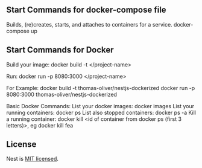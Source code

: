 
## Start Commands for docker-compose file
Builds, (re)creates, starts, and attaches to containers for a service.
docker-compose up

## Start Commands for Docker
Build your image:
docker build <your path> -t <<user>/project-name>

Run:
docker run -p 8080:3000 <<user>/project-name>

For Example:
docker build <your path> -t thomas-oliver/nestjs-dockerized
docker run -p 8080:3000 thomas-oliver/nestjs-dockerized

Basic Docker Commands:
List your docker images: docker images
List your running containers: docker ps
List also stopped containers: docker ps -a Kill a running container: docker kill <id of container from docker ps (first 3 letters)>, eg docker kill fea
## License

Nest is [MIT licensed](LICENSE).
